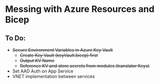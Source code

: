 # Messing with Azure Resources and Bicep

## To Do:

- ~~Secure Environment Variables in Azure Key Vault~~
  - ~~Create Key Vault (keyVault.bicep) first~~
  - ~~Output KV Name~~
  - ~~Reference KV and store secrets from modules (translator Keys)~~
- Set AAD Auth on App Service
- VNET implementation between services
